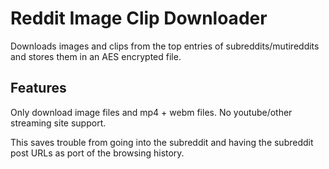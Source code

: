 # Reddit Image Clip Downloader
Downloads images and clips from the top entries of subreddits/mutireddits and stores them in an AES encrypted file.

## Features

Only download image files and mp4 + webm files. No youtube/other streaming site support.

This saves trouble from going into the subreddit and having the subreddit post URLs as port of the browsing history.
